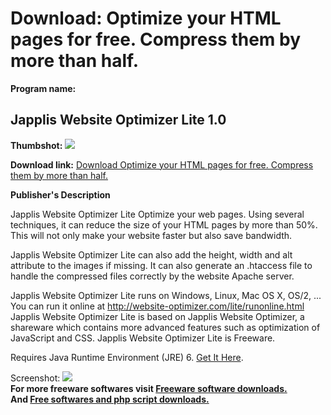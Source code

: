 # Download: Optimize your HTML pages for free. Compress them by more than half.

**Program name:**

## Japplis Website Optimizer Lite 1.0

  
**Thumbshot:** ![](http://www.freewarefiles.com/screenshot/japplisweboptimizer_md.gif)   
  
**Download link:** [Download Optimize your HTML pages for free. Compress them by more than half.](http://freesoftwares.boysofts.com/Japplis-Website-Optimizer-Lite_program_49410.html)  
  


**Publisher's Description**  
  


Japplis Website Optimizer Lite Optimize your web pages. Using several techniques, it can reduce the size of your HTML pages by more than 50%. This will not only make your website faster but also save bandwidth. 

Japplis Website Optimizer Lite can also add the height, width and alt attribute to the images if missing. It can also generate an .htaccess file to handle the compressed files correctly by the website Apache server.

Japplis Website Optimizer Lite runs on Windows, Linux, Mac OS X, OS/2, ... You can run it online at http://website-optimizer.com/lite/runonline.html Japplis Website Optimizer Lite is based on Japplis Website Optimizer, a shareware which contains more advanced features such as optimization of JavaScript and CSS. Japplis Website Optimizer Lite is Freeware.

Requires Java Runtime Environment (JRE) 6. [Get It Here](http://java.sun.com/javase/downloads/index.jsp).

  
  
Screenshot: ![](http://www.freewarefiles.com/screenshot/japplisweboptimizer.gif)   
**For more freeware softwares visit [Freeware software downloads.](http://freesoftwares.boysofts.com/)**   
**And [Free softwares and php script downloads.](http://www.boysofts.com/)**
